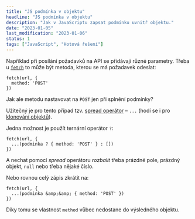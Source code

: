 ```yaml
---
title: "JS podmínka v objektu"
headline: "JS podmínka v objektu"
description: "Jak v JavaScriptu zapsat podmínku uvnitř objektu."
date: "2023-01-05"
last_modification: "2023-01-06"
status: 1
tags: ["JavaScript", "Hotová řešení"]
---
```


Například při posílání požadavků na API se přidávají různé parametry. Třeba u [`fetch`](https://developer.mozilla.org/en-US/docs/Web/API/Fetch_API/Using_Fetch) to může být metoda, kterou se má požadavek odeslat:

```
fetch(url, {
  method: 'POST'
})
```

Jak ale metodu nastavovat na `POST` jen při splnění podmínky?

Užitečný je pro tento případ tzv. [spread operátor](https://developer.mozilla.org/en-US/docs/Web/JavaScript/Reference/Operators/Spread_syntax) – `...` (hodí se i pro [klonování objektů](/js-klonovani-objektu#spread)).

Jedna možnost je použít ternární operátor `?`:

```
fetch(url, {
  ...(podminka ? { method: 'POST' } : [])
})
```

A nechat pomocí *spread* operátoru *rozbalit* třeba prázdné pole, prázdný objekt, `null` nebo třeba nějaké číslo.

Nebo rovnou celý zápis zkrátit na:

```
fetch(url, {
  ...(podminka &amp;&amp; { method: 'POST' })
})
```

Díky tomu se vlastnost `method` vůbec nedostane do výsledného objektu.